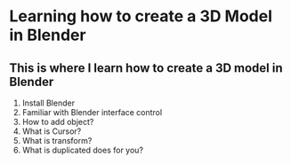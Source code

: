 # Learning how to create a 3D Model in Blender 


This is where I learn how to create a 3D model in Blender
---------
1. Install Blender
2. Familiar with Blender interface control
3. How to add object?
4. What is Cursor?
5. What is transform?
6. What is duplicated does for you?
